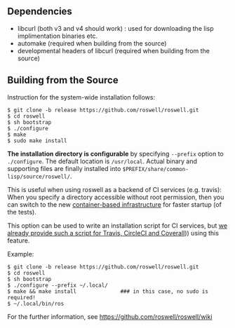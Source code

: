 ## Dependencies

+ libcurl (both v3 and v4 should work) : used for downloading the lisp implimentation binaries etc.
+ automake (required when building from the source)
+ developmental headers of libcurl (required when building from the source)

## Building from the Source

Instruction for the system-wide installation follows:

    $ git clone -b release https://github.com/roswell/roswell.git
    $ cd roswell
    $ sh bootstrap
    $ ./configure
    $ make
    $ sudo make install

**The installation directory is configurable** by specifying `--prefix` option to `./configure`. The default location is `/usr/local`. Actual binary and supporting files are finally installed into `$PREFIX/share/common-lisp/source/roswell/`.

This is useful when using roswell as a backend of CI services (e.g. travis): When you specify a directory accessible without root permission, then you can switch to the new [container-based infrastructure](http://docs.travis-ci.com/user/workers/container-based-infrastructure/) for faster startup (of the tests). 

This option can be used to write an installation script for CI services, but [we already provide such a script for Travis, CircleCI and Coverall](https://github.com/roswell/roswell/wiki/4.-Roswell-as-a-Testing-Environment-(Travis-CI-and-Coverall)))) using this feature. 

Example:

    $ git clone -b release https://github.com/roswell/roswell.git
    $ cd roswell
    $ sh bootstrap
    $ ./configure --prefix ~/.local/
    $ make && make install              ### in this case, no sudo is required!
    $ ~/.local/bin/ros

For the further information, see https://github.com/roswell/roswell/wiki

